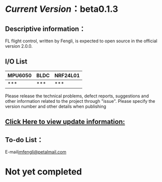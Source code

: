 
# ***Current Version***：beta0.1.3

## Descriptive information：
FL flight control, written by Fengli, is expected to open source in the official version 2.0.0.
## I/O List
|MPU6050|BLDC|NRF24L01|
|---|---|---|
| *** | *** | *** |

Please release the technical problems, defect reports, suggestions and other information related to the project through "issue". Please specify the version number and other details when publishing
## [Click Here to view update information:]
[Click Here to view update information:]:https://github.com/ImFengLi/FL_UAV/blob/master/FL_UAV_Update.md

## To-do List：


E-mail<imfengli@petalmail.com>

# Not yet completed

